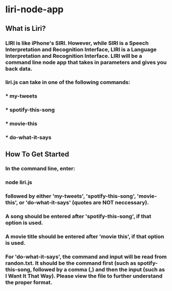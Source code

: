 # liri-node-app

## What is Liri?

### LIRI is like iPhone's SIRI. However, while SIRI is a Speech Interpretation and Recognition Interface, LIRI is a Language Interpretation and Recognition Interface. LIRI will be a command line node app that takes in parameters and gives you back data.


### liri.js can take in one of the following commands:

### * my-tweets

### * spotify-this-song

### * movie-this

### * do-what-it-says

## How To Get Started

### In the command line, enter:
### node liri.js
### followed by either 'my-tweets', 'spotify-this-song', 'movie-this', or 'do-what-it-says' (quotes are NOT neccessary).
### A song should be entered after 'spotify-this-song', if that option is used.
### A movie title should be entered after 'movie this', if that option is used.
### For 'do-what-it-says', the command and input will be read from randon.txt. It should be the command first (such as spotify-this-song, followed by a comma (,) and then the input (such as I Want It That Way). Please view the file to further understand the proper format.